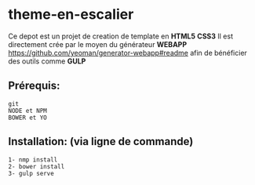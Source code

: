 # theme-en-escalier
Ce depot est un projet de creation de template en **HTML5** **CSS3**
Il est directement crée par le moyen du générateur **WEBAPP**
https://github.com/yeoman/generator-webapp#readme afin de bénéficier des outils comme **GULP**

## Prérequis:
    git
    NODE et NPM
    BOWER et YO
## Installation: (via ligne de commande)
    1- nmp install
    2- bower install
    3- gulp serve
